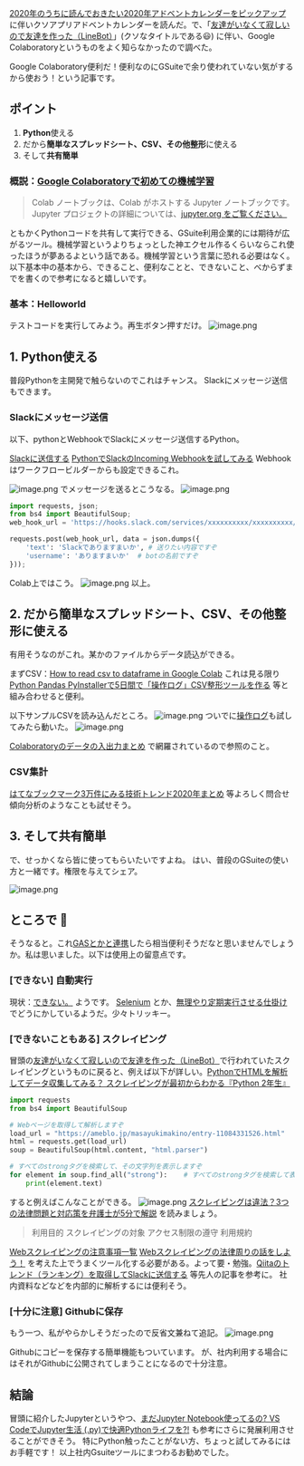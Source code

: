[2020年のうちに読んでおきたい2020年アドベントカレンダーをピックアップ](https://qiita.com/e99h2121/items/dfb5004f429e352567c4) に伴いクソアプリアドベントカレンダーを読んだ。で、「[友達がいなくて寂しいので友達を作った（LineBot）](https://qiita.com/Yui_active/items/04ccc89164c6bb57b09b)」(クソなタイトルである:smiley:) に伴い、Google Colaboratoryというものをよく知らなかったので調べた。

Google Colaboratory便利だ！便利なのにGSuiteで余り使われていない気がするから使おう！という記事です。


## ポイント
1. **Python**使える
2. だから**簡単なスプレッドシート、CSV、その他整形**に使える
3. そして**共有簡単**

### 概説：[Google Colaboratoryで初めての機械学習](https://qiita.com/mafunity_/items/464d70915c1815e9a628)

> Colab ノートブックは、Colab がホストする Jupyter ノートブックです。Jupyter プロジェクトの詳細については、[jupyter.org をご覧ください。](https://jupyter.org/)

ともかくPythonコードを共有して実行できる、GSuite利用企業的には期待が広がるツール。機械学習というよりちょっとした神エクセル作るくらいならこれ使ったほうが夢あるよという話である。機械学習という言葉に恐れる必要はなく。以下基本中の基本から、できること、便利なことと、できないこと、べからずまでを書くので参考になると嬉しいです。

### 基本：Helloworld
テストコードを実行してみよう。再生ボタン押すだけ。
![image.png](https://qiita-image-store.s3.ap-northeast-1.amazonaws.com/0/93824/0bef49a6-006b-b357-44ac-e48e4bd7559b.png)

## 1. Python使える
普段Pythonを主開発で触らないのでこれはチャンス。
Slackにメッセージ送信もできます。

### Slackにメッセージ送信
以下、pythonとWebhookでSlackにメッセージ送信するPython。

[Slackに送信する](https://qiita.com/Daara_y/items/c4b01107bc6191b9fbff#%E3%82%B9%E3%82%AF%E3%83%AC%E3%82%A4%E3%83%94%E3%83%B3%E3%82%B0%E3%81%97%E3%81%9F%E7%B5%90%E6%9E%9C%E3%82%92slack%E3%81%AB%E9%80%81%E4%BF%A1%E3%81%99%E3%82%8B)
[PythonでSlackのIncoming Webhookを試してみる](https://qiita.com/bakira/items/8fa06ab10edf1f42ff97)
Webhookはワークフロービルダーからも設定できるこれ。

![image.png](https://qiita-image-store.s3.ap-northeast-1.amazonaws.com/0/93824/e03a8245-1ab0-f66c-8724-4dc59271b5d8.png)
でメッセージを送るとこうなる。
![image.png](https://qiita-image-store.s3.ap-northeast-1.amazonaws.com/0/93824/7062ee7b-2a6a-7fbf-2672-379fa96dd76f.png)

```py
import requests, json;
from bs4 import BeautifulSoup;
web_hook_url = 'https://hooks.slack.com/services/xxxxxxxxxx/xxxxxxxxxx/xxxxxxxxxx'

requests.post(web_hook_url, data = json.dumps({
    'text': 'Slackでありますまいか', # 送りたい内容ですぞ
    'username': 'ありますまいか'  # botの名前ですぞ
}));
```

Colab上ではこう。
![image.png](https://qiita-image-store.s3.ap-northeast-1.amazonaws.com/0/93824/b288b5e2-a1b5-8c1e-7786-c7d728d20139.png)
以上。


## 2. だから簡単なスプレッドシート、CSV、その他整形に使える
有用そうなのがこれ。某かのファイルからデータ読込ができる。

まずCSV：[How to read csv to dataframe in Google Colab](https://stackoverflow.com/questions/48340341/how-to-read-csv-to-dataframe-in-google-colab) 
これは見る限り [Python Pandas PyInstallerで5日間で「操作ログ」CSV整形ツールを作る](https://qiita.com/e99h2121/items/ffbaf882d777283e2992) 等と組み合わせると便利。

以下サンプルCSVを読み込んだところ。
![image.png](https://qiita-image-store.s3.ap-northeast-1.amazonaws.com/0/93824/976eb8cd-b439-b367-da52-198647795a00.png)
ついでに[操作ログ](https://qiita.com/e99h2121/items/ffbaf882d777283e2992)も試してみたら動いた。
![image.png](https://qiita-image-store.s3.ap-northeast-1.amazonaws.com/0/93824/3ffa931f-be1c-424f-7d72-4c0582096675.png)

[Colaboratoryのデータの入出力まとめ](https://qiita.com/5at00001040/items/d7867974d2fd1d21dbbf) で網羅されているので参照のこと。

### CSV集計
[はてなブックマーク3万件にみる技術トレンド2020年まとめ](https://qiita.com/lilpacy/items/ef4ae5e08bd2d001f821) 等よろしく問合せ傾向分析のようなことも試せそう。

## 3. そして共有簡単
で、せっかくなら皆に使ってもらいたいですよね。
はい、普段のGSuiteの使い方と一緒です。権限を与えてシェア。

![image.png](https://qiita-image-store.s3.ap-northeast-1.amazonaws.com/0/93824/062934dd-208a-e670-c963-99951ce061ca.png)


## ところで :thinking: 

そうなると。これ[GASとかと連携](https://qiita.com/cold-wisteria/items/640d50edeffea05dae86)したら相当便利そうだなと思いませんでしょうか。私は思いました。以下は使用上の留意点です。

### [できない] 自動実行

現状：[できない。](https://qiita.com/Fortinbras/items/4cfa9269af2ab8d1d4d5) ようです。
[Selenium](https://qiita.com/Fortinbras/items/4cfa9269af2ab8d1d4d5#%E5%AE%9A%E6%9C%9F%E5%AE%9F%E8%A1%8C%E3%81%AB%E3%81%A4%E3%81%84%E3%81%A6) とか、[無理やり定期実行させる仕掛け](https://stackoverflow.com/questions/61762045/running-google-colab-every-day-at-a-specific-time) でどうにかしているようだ。少々トリッキー。

### [できないこともある] スクレイピング

冒頭の[友達がいなくて寂しいので友達を作った（LineBot）](https://qiita.com/Yui_active/items/04ccc89164c6bb57b09b)で行われていたスクレイピングというものに戻ると、例えば以下が詳しい。[PythonでHTMLを解析してデータ収集してみる？ スクレイピングが最初からわかる『Python 2年生』](https://codezine.jp/article/detail/12230)

```scraiping_sample.py
import requests
from bs4 import BeautifulSoup

# Webページを取得して解析しますぞ
load_url = "https://ameblo.jp/masayukimakino/entry-11084331526.html"
html = requests.get(load_url)
soup = BeautifulSoup(html.content, "html.parser")

# すべてのstrongタグを検索して、その文字列を表示しますぞ
for element in soup.find_all("strong"):    # すべてのstrongタグを検索して表示しますまいか
    print(element.text)
```

すると例えばこんなことができる。
![image.png](https://qiita-image-store.s3.ap-northeast-1.amazonaws.com/0/93824/5f95b668-e76f-d73c-11e5-09b7e5bcafdc.png)
[スクレイピングは違法？3つの法律問題と対応策を弁護士が5分で解説](https://topcourt-law.com/internet_security/scraping-illegal) を読みましょう。

> 利用目的
スクレイピングの対象
アクセス制限の遵守
利用規約

[Webスクレイピングの注意事項一覧](https://qiita.com/nezuq/items/c5e827e1827e7cb29011)
[Webスクレイピングの法律周りの話をしよう！](https://qiita.com/nezuq/items/3cc9772118ad112c18dc)
を考えた上でうまくツール化する必要がある。よって要・勉強。[Qiitaのトレンド（ランキング）を取得してSlackに送信する](https://qiita.com/Daara_y/items/c4b01107bc6191b9fbff) 等先人の記事を参考に。
社内資料などなどを内部的に解析するには便利そう。


### [十分に注意] Githubに保存
もう一つ、私がやらかしそうだったので反省文兼ねて追記。
![image.png](https://qiita-image-store.s3.ap-northeast-1.amazonaws.com/0/93824/3a44fb8a-919b-15a1-3880-47fb4fa4f882.png)

Githubにコピーを保存する簡単機能もついています。
が、社内利用する場合にはそれがGithubに公開されてしまうことになるので十分注意。



## 結論
冒頭に紹介したJupyterというやつ、[まだJupyter Notebook使ってるの? VS CodeでJupyter生活 (.py)で快適Pythonライフを?!](https://qiita.com/386jp/items/f023de9457c99b964a85) も参考にさらに発展利用させることができそう。
特にPython触ったことがない方、ちょっと試してみるにはお手軽です！
以上社内Gsuiteツールにまつわるお勧めでした。
